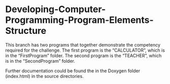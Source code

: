 Developing-Computer-Programming-Program-Elements-Structure
==========================================================

This branch has two programs that together demonstrate the competency required for the challenge. The first program is the “CALCULATOR”, which is in the “FirstProgram” folder.
The second program is the “TEACHER”, which is in the “SecondProgram” folder. 

Further documentation could be found the in the Doxygen folder (index.html) in the source directories.